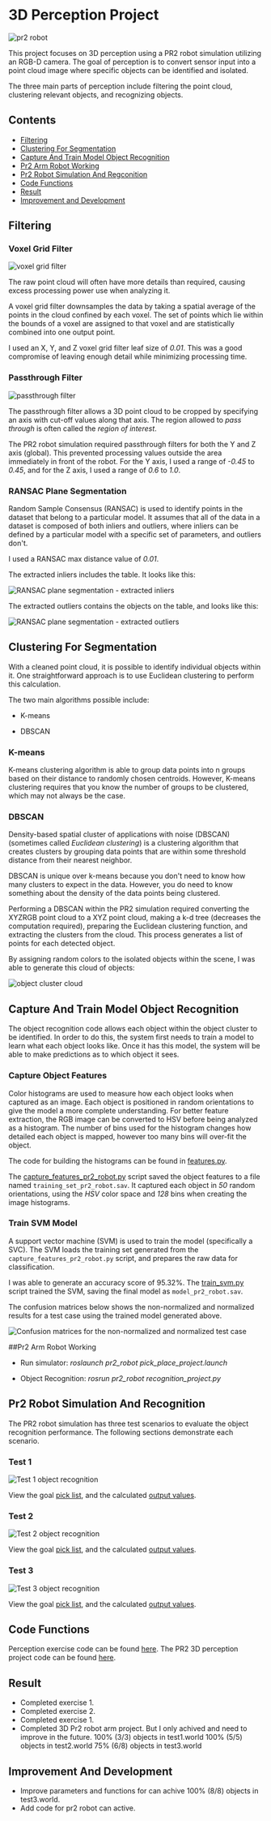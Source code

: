 [//]: # (Image References)
[pr2_robot]: ./misc_image/pr2_robot.png
[voxel_grid_filter]: ./misc_image/voxel_filter.png
[passthrough_filter]: ./misc_image/passthrough_filter.png
[extracted_inliers]: ./misc_image/extracted_inliers.png
[extracted_outliers]: ./misc_image/extracted_outliers.png
[object_cluster_cloud]: ./misc_image/object_cluster_cloud.png
[confusion_matrices]: ./misc_image/accuracy_pr2.png
[test_1_object_recognition]: ./misc_image/test1_recognition.png
[test_2_object_recognition]: ./misc_image/test2_recognition.png
[test_3_object_recognition]: ./misc_image/test3_recognition.png

# 3D Perception Project

![pr2 robot][pr2_robot]

This project focuses on 3D perception using a PR2 robot simulation utilizing an RGB-D camera. The goal of perception is to convert sensor input into a point cloud image where specific objects can be identified and isolated.

The three main parts of perception include filtering the point cloud, clustering relevant objects, and recognizing objects.

## Contents

- [Filtering](#filtering)
- [Clustering For Segmentation](#clustering-for-segmentation)
- [Capture And Train Model Object Recognition](#capture-and-train-model-object-recognition)
- [Pr2 Arm Robot Working](#pr2-arm-robot-working)
- [Pr2 Robot Simulation And Regconition](#pr2-robot-simulation-and-recognition)
- [Code Functions](#code-functions)
- [Result](#result)
- [Improvement and Development](#improvement-and-development)


## Filtering

### Voxel Grid Filter

![voxel grid filter][voxel_grid_filter]

The raw point cloud will often have more details than required, causing excess processing power use when analyzing it.

A voxel grid filter downsamples the data by taking a spatial average of the points in the cloud confined by each voxel. The set of points which lie within the bounds of a voxel are assigned to that voxel and are statistically combined into one output point.

I used an X, Y, and Z voxel grid filter leaf size of *0.01*. This was a good compromise of leaving enough detail while minimizing processing time.

### Passthrough Filter

![passthrough filter][passthrough_filter]

The passthrough filter allows a 3D point cloud to be cropped by specifying an axis with cut-off values along that axis. The region allowed to *pass through* is often called the *region of interest*.

The PR2 robot simulation required passthrough filters for both the Y and Z axis (global). This prevented processing values outside the area immediately in front of the robot. For the Y axis, I used a range of *-0.45* to *0.45*, and for the Z axis, I used a range of *0.6* to *1.0*.

### RANSAC Plane Segmentation

Random Sample Consensus (RANSAC) is used to identify points in the dataset that belong to a particular model. It assumes that all of the data in a dataset is composed of both inliers and outliers, where inliers can be defined by a particular model with a specific set of parameters, and outliers don't.

I used a RANSAC max distance value of *0.01*.

The extracted inliers includes the table. It looks like this:

![RANSAC plane segmentation - extracted inliers][extracted_inliers]

The extracted outliers contains the objects on the table, and looks like this:

![RANSAC plane segmentation - extracted outliers][extracted_outliers]

## Clustering For Segmentation

With a cleaned point cloud, it is possible to identify individual objects within it. One straightforward approach is to use Euclidean clustering to perform this calculation.

The two main algorithms possible include:

- K-means

- DBSCAN

### K-means

K-means clustering algorithm is able to group data points into n groups based on their distance to randomly chosen centroids. However, K-means clustering requires that you know the number of groups to be clustered, which may not always be the case.

### DBSCAN

Density-based spatial cluster of applications with noise (DBSCAN) (sometimes called *Euclidean clustering*) is a clustering algorithm that creates clusters by grouping data points that are within some threshold distance from their nearest neighbor.

DBSCAN is unique over k-means because you don't need to know how many clusters to expect in the data. However, you do need to know something about the density of the data points being clustered.

Performing a DBSCAN within the PR2 simulation required converting the XYZRGB point cloud to a XYZ point cloud, making a k-d tree (decreases the computation required), preparing the Euclidean clustering function, and extracting the clusters from the cloud. This process generates a list of points for each detected object.

By assigning random colors to the isolated objects within the scene, I was able to generate this cloud of objects:

![object cluster cloud][object_cluster_cloud]

## Capture And Train Model Object Recognition

The object recognition code allows each object within the object cluster to be identified. In order to do this, the system first needs to train a model to learn what each object looks like. Once it has this model, the system will be able to make predictions as to which object it sees.

### Capture Object Features

Color histograms are used to measure how each object looks when captured as an image. Each object is positioned in random orientations to give the model a more complete understanding. For better feature extraction, the RGB image can be converted to HSV before being analyzed as a histogram. The number of bins used for the histogram changes how detailed each object is mapped, however too many bins will over-fit the object.

The code for building the histograms can be found in [features.py](pr2_robot_project/src/sensor_stick/src/sensor_stick/features.py).

The [capture_features_pr2_robot.py](pr2_robot_project/src/sensor_stick/scripts/capture_features_pr2_robot.py) script saved the object features to a file named `training_set_pr2_robot.sav`. It captured each object in *50* random orientations, using the *HSV* color space and *128* bins when creating the image histograms.

### Train SVM Model

A support vector machine (SVM) is used to train the model (specifically a SVC). The SVM loads the training set generated from the `capture_features_pr2_robot.py` script, and prepares the raw data for classification.

I was able to generate an accuracy score of 95.32%. The [train_svm.py](pr2_robot_project/src/RoboND_Perception_Project/pr2_robot/scripts/train_svm.py) script trained the SVM, saving the final model as `model_pr2_robot.sav`.

The confusion matrices below shows the non-normalized and normalized results for a test case using the trained model generated above.

![Confusion matrices for the non-normalized and normalized test case][confusion_matrices]

##Pr2 Arm Robot Working

- Run simulator:
    *roslaunch pr2_robot pick_place_project.launch*

- Object Recognition:
     *rosrun pr2_robot recognition_project.py*

## Pr2 Robot Simulation And Recognition

The PR2 robot simulation has three test scenarios to evaluate the object recognition performance. The following sections demonstrate each scenario.

### Test 1

![Test 1 object recognition][test_1_object_recognition]

View the goal [pick list](pr2_robot_project/src/RoboND_Perception_Project/pr2_robot/config/pick_list_1.yaml), and the calculated [output values](pr2_robot_project/output_1.yaml).

### Test 2

![Test 2 object recognition][test_2_object_recognition]

View the goal [pick list](pr2_robot_project/src/RoboND_Perception_Project/pr2_robot/config/pick_list_2.yaml), and the calculated [output values](pr2_robot_project/output_2.yaml).

### Test 3

![Test 3 object recognition][test_3_object_recognition]

View the goal [pick list](pr2_robot_project/src/RoboND_Perception_Project/pr2_robot/config/pick_list_3.yaml), and the calculated [output values](pr2_robot_project/output_3.yaml).

## Code Functions

Perception exercise code can be found [here](RoboND_Perception_Exercises).
The PR2 3D perception project code can be found [here](pr2_robot_project/src).

## Result
- Completed exercise 1.
- Completed exercise 2.
- Completed exercise 1.
- Completed 3D Pr2 robot arm project. But I only achived and need to improve in the future.
		100% (3/3) objects in test1.world
		100% (5/5) objects in test2.world
		75% (6/8) objects in test3.world

## Improvement And Development

- Improve parameters and functions for can achive 100% (8/8) objects in test3.world.
- Add code for pr2 robot can active. 